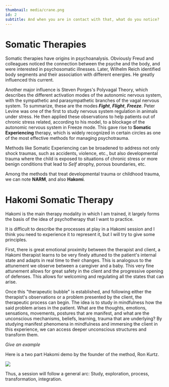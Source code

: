 ```yaml
---
thumbnail: media/crane.png
id: 2
subtitle: And when you are in contact with that, what do you notice?
---
```

# Somatic Therapies
Somatic therapies have origins in psychoanalysis. Obviously Freud and colleagues noticed the connection between the psyche and the body, and were interested in psychosomatic illnesses. Later, Wilhelm Reich identified body segments and their association with different energies. He greatly influenced this current.

Another major influence is Steven Porges's Polyvagal Theory, which describes the different activation modes of the autonomic nervous system, with the sympathetic and parasympathetic branches of the vagal nervous system.
To summarize, these are the modes ***Fight***, ***Flight***, ***Freeze***.
Peter Levine was one of the first to study nervous system regulation in animals under stress. He then applied these observations to help patients out of chronic stress related, according to his model, to a blockage of the autonomic nervous system in Freeze mode. This gave rise to **Somatic Experiencing** therapy, which is widely recognized in certain circles as one of the most effective methods for managing psychotrauma.

Methods like Somatic Experiencing can be broadened to address not only shock traumas, such as accidents, violence, etc., but also developmental trauma where the child is exposed to situations of chronic stress or more benign conditions that lead to *Self* atrophy, porous boundaries, etc.

Among the methods that treat developmental trauma or childhood trauma, we can note **NARM**, and also **Hakomi**.
# Hakomi Somatic Therapy
Hakomi is the main therapy modality in which I am trained, it largely forms the basis of the idea of psychotherapy that I want to practice.

It is difficult to describe the processes at play in a Hakomi session and I think you need to experience it to represent it, but I will try to give some principles.

First, there is great emotional proximity between the therapist and client, a Hakomi therapist learns to be very finely attuned to the patient's internal state and adapts in real time to their changes. This is analogous to the attunement we observe between a caregiver and a baby. This very fine attunement allows for great safety in the client and the progressive opening of defenses. This allows for welcoming and regulating all the states that can arise.

Once this "therapeutic bubble" is established, and following either the therapist's observations or a problem presented by the client, the therapeutic process can begin. The idea is to study in mindfulness how the said problem arises in the patient. What are the thoughts, emotions, sensations, movements, postures that are manifest, and what are the unconscious mechanisms, beliefs, learning, trauma that are underlying?
By studying manifest phenomena in mindfulness and immersing the client in this experience, we can access deeper unconscious structures and transform them.

*Give an example*

Here is a two part Hakomi demo by the founder of the method, Ron Kurtz.

![](https://www.youtube.com/watch?v=Sm6ayJTG-tM)

Thus, a session will follow a general arc: Study, exploration, process, transformation, integration.
